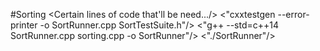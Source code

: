 #Sorting
<Learning how to unit test and adapt sorting algorithms/>
<Certain lines of code that'll be need.../>
<"cxxtestgen --error-printer -o SortRunner.cpp SortTestSuite.h"/>
<"g++ --std=c++14 SortRunner.cpp sorting.cpp -o SortRunner"/>
<"./SortRunner"/>
